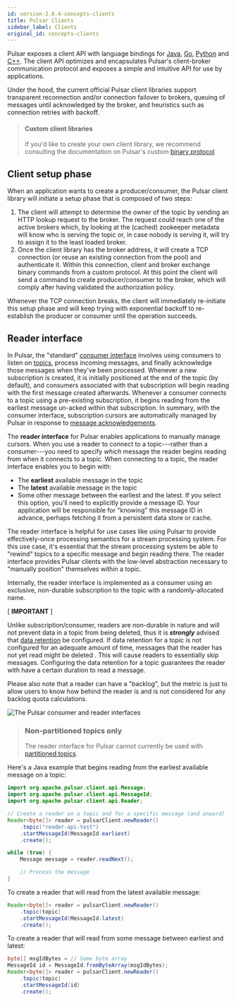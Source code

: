 ```yaml
---
id: version-2.6.4-concepts-clients
title: Pulsar Clients
sidebar_label: Clients
original_id: concepts-clients
---
```


Pulsar exposes a client API with language bindings for [Java](client-libraries-java.md),  [Go](client-libraries-go.md), [Python](client-libraries-python.md) and [C++](client-libraries-cpp.md). The client API optimizes and encapsulates Pulsar's client-broker communication protocol and exposes a simple and intuitive API for use by applications.

Under the hood, the current official Pulsar client libraries support transparent reconnection and/or connection failover to brokers, queuing of messages until acknowledged by the broker, and heuristics such as connection retries with backoff.

> #### Custom client libraries
> If you'd like to create your own client library, we recommend consulting the documentation on Pulsar's custom [binary protocol](developing-binary-protocol.md)


## Client setup phase

When an application wants to create a producer/consumer, the Pulsar client library will initiate a setup phase that is composed of two steps:

1. The client will attempt to determine the owner of the topic by sending an HTTP lookup request to the broker. The request could reach one of the active brokers which, by looking at the (cached) zookeeper metadata will know who is serving the topic or, in case nobody is serving it, will try to assign it to the least loaded broker.
1. Once the client library has the broker address, it will create a TCP connection (or reuse an existing connection from the pool) and authenticate it. Within this connection, client and broker exchange binary commands from a custom protocol. At this point the client will send a command to create producer/consumer to the broker, which will comply after having validated the authorization policy.

Whenever the TCP connection breaks, the client will immediately re-initiate this setup phase and will keep trying with exponential backoff to re-establish the producer or consumer until the operation succeeds.

## Reader interface

In Pulsar, the "standard" [consumer interface](concepts-messaging.md#consumers) involves using consumers to listen on [topics](reference-terminology.md#topic), process incoming messages, and finally acknowledge those messages when they've been processed.  Whenever a new subscription is created, it is initially positioned at the end of the topic (by default), and consumers associated with that subscription will begin reading with the first message created afterwards.  Whenever a consumer connects to a topic using a pre-existing subscription, it begins reading from the earliest message un-acked within that subscription.  In summary, with the consumer interface, subscription cursors are automatically managed by Pulsar in response to [message acknowledgements](concepts-messaging.md#acknowledgement).

The **reader interface** for Pulsar enables applications to manually manage cursors. When you use a reader to connect to a topic---rather than a consumer---you need to specify *which* message the reader begins reading from when it connects to a topic. When connecting to a topic, the reader interface enables you to begin with:

* The **earliest** available message in the topic
* The **latest** available message in the topic
* Some other message between the earliest and the latest. If you select this option, you'll need to explicitly provide a message ID. Your application will be responsible for "knowing" this message ID in advance, perhaps fetching it from a persistent data store or cache.

The reader interface is helpful for use cases like using Pulsar to provide effectively-once processing semantics for a stream processing system. For this use case, it's essential that the stream processing system be able to "rewind" topics to a specific message and begin reading there. The reader interface provides Pulsar clients with the low-level abstraction necessary to "manually position" themselves within a topic.

Internally, the reader interface is implemented as a consumer using an exclusive, non-durable subscription to the topic with a randomly-allocated name.

[ **IMPORTANT** ]

Unlike subscription/consumer, readers are non-durable in nature and will not prevent data in a topic from being deleted, thus it is ***strongly*** advised that [data retention](cookbooks-retention-expiry.md) be configured.   If data retention for a topic is not configured for an adequate amount of time, messages that the reader has not yet read might be deleted .  This will cause readers to essentially skip messages.  Configuring the data retention for a topic guarantees the reader with have a certain duration to read a message.

Please also note that a reader can have a "backlog", but the metric is just to allow users to know how behind the reader is and is not considered for any backlog quota calculations. 

![The Pulsar consumer and reader interfaces](assets/pulsar-reader-consumer-interfaces.png)

> ### Non-partitioned topics only
> The reader interface for Pulsar cannot currently be used with [partitioned topics](concepts-messaging.md#partitioned-topics).

Here's a Java example that begins reading from the earliest available message on a topic:

```java
import org.apache.pulsar.client.api.Message;
import org.apache.pulsar.client.api.MessageId;
import org.apache.pulsar.client.api.Reader;

// Create a reader on a topic and for a specific message (and onward)
Reader<byte[]> reader = pulsarClient.newReader()
    .topic("reader-api-test")
    .startMessageId(MessageId.earliest)
    .create();

while (true) {
    Message message = reader.readNext();

    // Process the message
}
```

To create a reader that will read from the latest available message:

```java
Reader<byte[]> reader = pulsarClient.newReader()
    .topic(topic)
    .startMessageId(MessageId.latest)
    .create();
```

To create a reader that will read from some message between earliest and latest:

```java
byte[] msgIdBytes = // Some byte array
MessageId id = MessageId.fromByteArray(msgIdBytes);
Reader<byte[]> reader = pulsarClient.newReader()
    .topic(topic)
    .startMessageId(id)
    .create();
```
